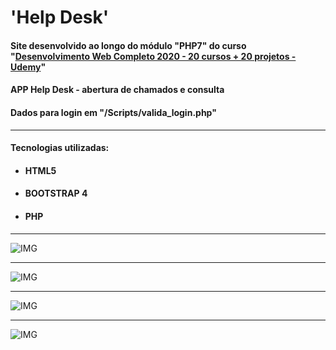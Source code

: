 # 'Help Desk'
<h4> Site desenvolvido ao longo do módulo "PHP7" do curso "<a href="https://www.udemy.com/course/web-completo/">Desenvolvimento Web Completo 2020 - 20 cursos + 20 projetos - Udemy</a>"</h4>
<h4> APP Help Desk - abertura de chamados e consulta </h4>
<h4> Dados para login em "/Scripts/valida_login.php"</h4>
<hr>
<h4>Tecnologias utilizadas:</h4>
<ul>
  <li><h4>HTML5</h4></li>
  <li><h4>BOOTSTRAP 4</h4></li>
  <li><h4>PHP</h4></li>
</ul>
<hr>

![IMG](https://github.com/Tarmiel/PJ_web/blob/master/Dinamic/3.dHelpDesk/prints/p1.png)
<hr>

![IMG](https://github.com/Tarmiel/PJ_web/blob/master/Dinamic/3.dHelpDesk/prints/p2.png)
<hr>

![IMG](https://github.com/Tarmiel/PJ_web/blob/master/Dinamic/3.dHelpDesk/prints/p3.png)
<hr>

![IMG](https://github.com/Tarmiel/PJ_web/blob/master/Dinamic/3.dHelpDesk/prints/p4.png)
